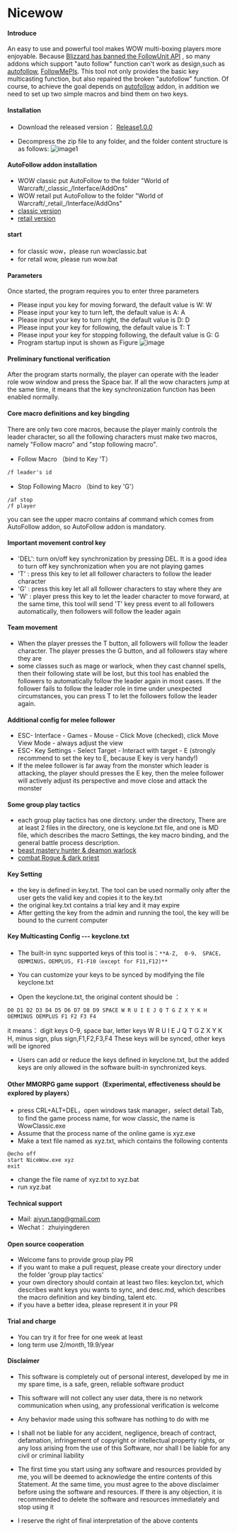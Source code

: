 # Nicewow

#### Introduce
An easy to use and powerful tool makes WOW multi-boxing players more enjoyable. Because [Blizzard has banned the FollowUnit API](https://us.forums.blizzard.com/en/wow/t/classic-addons-still-able-to-execute-remote-follow-commands/1291810) , so many
addons which support "auto follow" function can't work as design,such as [autofollow](https://www.curseforge.com/wow/addons/autofollow),
[FollowMePls](https://www.curseforge.com/wow/addons/followmepls-auto-follow-addon). This tool not only provides the basic key multicasting function,
but also repaired the broken "autofollow" function. Of course, to achieve the goal depends on [autofollow](https://www.curseforge.com/wow/addons/autofollow) addon, in addition we need to set up two simple macros and bind them on two keys.



#### Installation

- Download the released version： [Release1.0.0 ](https://github.com/tangaiyun/nicewow-en/blob/main/NiceWow.zip)

- Decompress the zip file to any folder, and the folder content structure is as follows:
![image1](https://user-images.githubusercontent.com/7961235/188293687-ff516224-b5f9-4ff8-b3fb-23453f8bc614.png)



#### AutoFollow addon installation
- WOW classic put AutoFollow to the folder "World of Warcraft/\_classic\_/Interface/AddOns"
- WOW retail put AutoFollow to the folder "World of Warcraft/\_retail\_/Interface/AddOns"
- [classic version](https://github.com/tangaiyun/nicewow-en/blob/main/AutoFollow-classic.zip)
- [retail version](https://github.com/tangaiyun/nicewow-en/blob/main/AutoFollow-retail.zip)

#### start                            
- for classic wow，please run wowclassic.bat
- for retail wow, please run wow.bat

#### Parameters
Once started, the program requires you to enter three parameters
- Please input you key for moving forward, the default value is W: W
- Please input your key to turn left, the default value is A: A
- Please input your key to turn right, the default value is D: D
- Please input your key for following, the default value is T: T
- Please input your key for stopping following, the default value is G: G
- Program startup input is shown as Figure
![image](https://user-images.githubusercontent.com/7961235/189020093-9455847e-3d97-4878-8a24-e6c31d579ee5.png)

#### Preliminary functional verification
After the program starts normally, the player can operate with the leader role wow window and press the Space bar. If all the wow characters jump at the same time, it means that the key synchronization function has been enabled normally.

#### Core macro definitions and key bingding

There are only two core macros, because the player mainly controls the leader character, so all the following characters must make two macros, namely "Follow macro" and "stop following macro".

- Follow Macro （bind to Key 'T）
```
/f leader's id
```

- Stop Following Macro （bind to key 'G'）
```
/af stop
/f player
```
you can see the upper macro contains af command which comes from AutoFollow addon, so AutoFollow addon is mandatory.
#### Important movement control key
- 'DEL': turn on/off key synchronization by pressing DEL. It is a good idea to turn off key synchronization when you are not playing games
- 'T' : press this key to let all follower characters to follow the leader character
- 'G' : press this key let all all follower characters to stay where they are 
- 'W' : player press this key to let the leader character to move forward, at the same time, this tool will send 'T' key press event to all followers automatically, then followers will follow the leader again 

#### Team movement
- When the player presses the T button, all followers will follow the leader character. The player presses the G button, and all followers stay where they are
- some classes such as mage or warlock, when they cast channel spells, then their following state will be lost, but this tool has enabled the followers to automatically follow the leader again in most cases. If the follower fails to follow the leader role in time under unexpected circumstances, you can press T 
to let the followers follow the leader again.

#### Additional config for melee follower
- ESC- Interface - Games - Mouse - Click Move (checked), click Move View Mode - always adjust the view
- ESC- Key Settings - Select Target - Interact with target - E (strongly recommend to set the key to E, because E key is very handy!)
- If the melee follower is far away from the monster which leader is attacking, the player should presses the E key, then the melee follower will actively adjust its perspective and move close and attack the monster

#### Some group play tactics 
- each group play tactics has one dirctory. under the directory, There are at least 2 files in the directory, one is keyclone.txt file, and one is MD file, which describes the macro Settings, the key macro binding, and the general battle process description.
- [beast mastery hunter & deamon warlock](https://github.com/tangaiyun/nicewow-en/tree/main/group%20play%20tactics/beast%20mastery%20hunter%20%26%20deamon%20warlock%20leveling%20from%20GA)
- [combat Rogue & dark priest](https://github.com/tangaiyun/nicewow-en/tree/main/group%20play%20tactics/combat%20Rogue%20%26%20dark%20priest%20%20leveling%20from%20GA)

#### Key Setting
- the key is defined in key.txt. The tool can be used normally only after the user gets the valid key and copies it to the key.txt
- the original key.txt contains a trial key and it may expire
- After getting the key from the admin and running the tool, the key will be bound to the current computer

#### Key Multicasting Config --- keyclone.txt

- The built-in sync supported keys of this tool is：` **A-Z,  0-9， SPACE，OEMMINUS，OEMPLUS, F1-F10（except for F11,F12)** `

- You can customize your keys to be synced by modifying the file keyclone.txt
- Open the keyclone.txt, the original content should be ： 

```
D0 D1 D2 D3 D4 D5 D6 D7 D8 D9 SPACE W R U I E J Q T G Z X Y K H OEMMINUS OEMPLUS F1 F2 F3 F4
```

  it means： digit keys 0-9, space bar, letter keys W R U I E J Q T G Z X Y K H, minus sign, plus sign,F1,F2,F3,F4 These keys will be synced, other keys will be ignored

- Users can add or reduce the keys defined in keyclone.txt, but the added keys are only allowed in the software built-in synchronized keys.


#### Other MMORPG game support（Experimental, effectiveness should be explored by players）
- press CRL+ALT+DEL，open windows task manager，select detail Tab, to find the game process name, for wow classic, the name is WowClassic.exe
- Assume that the process name of the online game is xyz.exe
- Make a text file named as xyz.txt, which contains the following contents

```
@echo off
start NiceWow.exe xyz
exit
```
- change the file name of xyz.txt to xyz.bat
- run xyz.bat


#### Technical support
- Mail: aiyun.tang@gmail.com
- Wechat： zhuiyingderen

#### Open source cooperation
- Welcome fans to provide group play PR
- if you want to make a pull request, please create your directory under the folder 'group play tactics'
- your own directory should contain at least two files: keyclon.txt, which describes waht keys you wants to sync, and desc.md, which describes the macro definition and key binding, talent etc.
- if you have a better idea, please represent it in your PR

####  Trial and charge

- You can try it for free for one week at least
- long term use 2$/month, 19.9$/year 


#### Disclaimer

- This software is completely out of personal interest, developed by me in my spare time, is a safe, green, reliable software product

- This software will not collect any user data, there is no network communication when using, any professional verification is welcome

- Any behavior made using this software has nothing to do with me

- I shall not be liable for any accident, negligence, breach of contract, defamation, infringement of copyright or intellectual property rights, or any loss arising from the use of this Software, nor shall I be liable for any civil or criminal liability

- The first time you start using any software and resources provided by me, you will be deemed to acknowledge the entire contents of this Statement. At the same time, you must agree to the above disclaimer before using the software and resources. If there is any objection, it is recommended to delete the software and resources immediately and stop using it

- I reserve the right of final interpretation of the above contents
